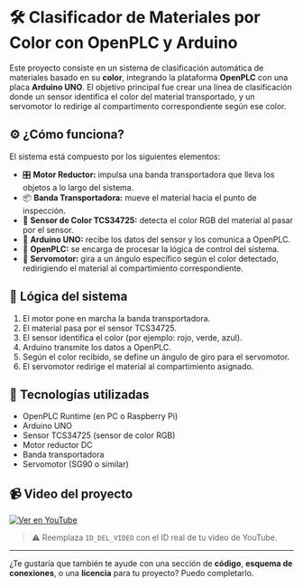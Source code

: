 # 🛠️ Clasificador de Materiales por Color con OpenPLC y Arduino

Este proyecto consiste en un sistema de clasificación automática de materiales basado en su **color**, integrando la plataforma **OpenPLC** con una placa **Arduino UNO**. El objetivo principal fue crear una línea de clasificación donde un sensor identifica el color del material transportado, y un servomotor lo redirige al compartimento correspondiente según ese color.

## ⚙️ ¿Cómo funciona?

El sistema está compuesto por los siguientes elementos:

- 🎛️ **Motor Reductor:** impulsa una banda transportadora que lleva los objetos a lo largo del sistema.
- 📦 **Banda Transportadora:** mueve el material hacia el punto de inspección.
- 🎨 **Sensor de Color TCS34725:** detecta el color RGB del material al pasar por el sensor.
- 🔄 **Arduino UNO:** recibe los datos del sensor y los comunica a OpenPLC.
- 🧠 **OpenPLC:** se encarga de procesar la lógica de control del sistema.
- 🤖 **Servomotor:** gira a un ángulo específico según el color detectado, redirigiendo el material al compartimiento correspondiente.

## 🔁 Lógica del sistema

1. El motor pone en marcha la banda transportadora.
2. El material pasa por el sensor TCS34725.
3. El sensor identifica el color (por ejemplo: rojo, verde, azul).
4. Arduino transmite los datos a OpenPLC.
5. Según el color recibido, se define un ángulo de giro para el servomotor.
6. El servomotor redirige el material al compartimiento asignado.

## 🧰 Tecnologías utilizadas

- OpenPLC Runtime (en PC o Raspberry Pi)
- Arduino UNO
- Sensor TCS34725 (sensor de color RGB)
- Motor reductor DC
- Banda transportadora
- Servomotor (SG90 o similar)

## 📹 Video del proyecto

[![Ver en YouTube](https://img.shields.io/badge/Video%20del%20Proyecto-YouTube-red?logo=youtube)](https://www.youtube.com/watch?v=ID_DEL_VIDEO)

> ⚠️ Reemplaza `ID_DEL_VIDEO` con el ID real de tu video de YouTube.

---

¿Te gustaría que también te ayude con una sección de **código**, **esquema de conexiones**, o una **licencia** para tu proyecto? Puedo completarlo.
